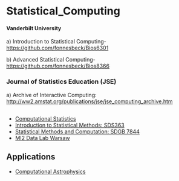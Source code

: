 # Statistical_Computing
#### Vanderbilt University
a) Introduction to Statistical Computing- https://github.com/fonnesbeck/Bios6301

b) Advanced Statistical Computing- https://github.com/fonnesbeck/Bios8366

### Journal of Statistics Education (JSE) 

a) Archive of Interactive Computing: http://ww2.amstat.org/publications/jse/jse_computing_archive.htm

##
- [Computational Statistics](http://people.duke.edu/~ccc14/sta-663-2018/index.html)
- [Introduction to Statistical Methods: SDS363](https://www.math.arizona.edu/~jwatkins/data363s19s.html)
- [Statistical Methods and Computation: SDGB 7844](http://www.cs.columbia.edu/~amoretti/7844.html)
- [MI2 Data Lab Warsaw](http://mi2.mini.pw.edu.pl/)


## Applications
- [Computational Astrophysics](http://www.usm.uni-muenchen.de/people/paech/Astro_Num_Lab/#org5311b0c)
